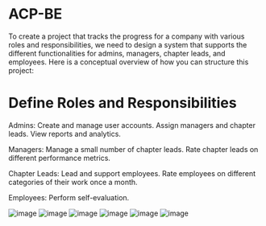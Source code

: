# ACP-BE
To create a project that tracks the progress for a company with various roles and responsibilities, we need to design a system that supports the different functionalities for admins, managers, chapter leads, and employees. Here is a conceptual overview of how you can structure this project:

# Define Roles and Responsibilities
Admins:
Create and manage user accounts.
Assign managers and chapter leads.
View reports and analytics.

Managers:
Manage a small number of chapter leads.
Rate chapter leads on different performance metrics.

Chapter Leads:
Lead and support employees.
Rate employees on different categories of their work once a month.

Employees:
Perform self-evaluation.


![image](https://github.com/Atefan/ACP-BE/assets/127405883/1884052d-bf5a-4b49-8167-7eca752723a3)
![image](https://github.com/Atefan/ACP-BE/assets/127405883/351a7420-7bf9-47f9-9ba6-9e6de70d99ef)
![image](https://github.com/Atefan/ACP-BE/assets/127405883/30602061-5c2e-4833-a500-54a177e76624)
![image](https://github.com/Atefan/ACP-BE/assets/127405883/2fb07ba4-cb2c-45d9-8c8f-1863f1075ee4)
![image](https://github.com/Atefan/ACP-BE/assets/127405883/acddc946-24f2-4858-8f7f-f71531839d17)
![image](https://github.com/Atefan/ACP-BE/assets/127405883/f8a3b5f2-a8a1-4ac9-b0c1-3631a2dfc206)
